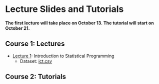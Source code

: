 # Lecture Slides and Tutorials

**The first lecture will take place on October 13. The tutorial will start on October 21.**

## Course 1: Lectures

* [Lecture 1](./lecture/l1/Lecture_1.html): Introduction to Statistical Programming
    - Dataset: [ict.csv](./data/ict.csv)


## Course 2: Tutorials